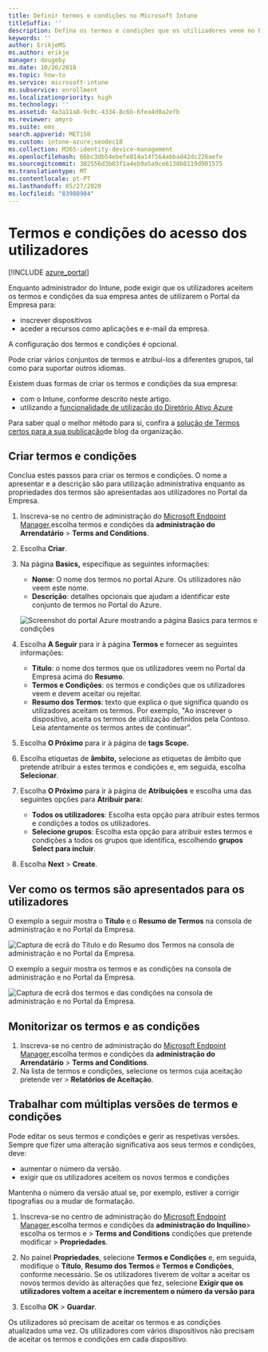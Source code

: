 ```yaml
---
title: Definir termos e condições no Microsoft Intune
titleSuffix: ''
description: Defina os termos e condições que os utilizadores veem no Portal da Empresa do Intune.
keywords: ''
author: ErikjeMS
ms.author: erikje
manager: dougeby
ms.date: 10/20/2018
ms.topic: how-to
ms.service: microsoft-intune
ms.subservice: enrollment
ms.localizationpriority: high
ms.technology: ''
ms.assetid: 4a3a11a8-9c0c-4334-8c6b-6fea4d0a2efb
ms.reviewer: amyro
ms.suite: ems
search.appverid: MET150
ms.custom: intune-azure;seodec18
ms.collection: M365-identity-device-management
ms.openlocfilehash: 66bc3db54ebefe814a14f564abbad42dc226aefe
ms.sourcegitcommit: 302556d3b03f1a4eb9a5a9ce6138b8119d901575
ms.translationtype: MT
ms.contentlocale: pt-PT
ms.lasthandoff: 05/27/2020
ms.locfileid: "83988984"
---
```

# <a name="terms-and-conditions-for-user-access"></a>Termos e condições do acesso dos utilizadores

[!INCLUDE [azure_portal](../includes/azure_portal.md)]

Enquanto administrador do Intune, pode exigir que os utilizadores aceitem os termos e condições da sua empresa antes de utilizarem o Portal da Empresa para:
- inscrever dispositivos
- aceder a recursos como aplicações e e-mail da empresa.

A configuração dos termos e condições é opcional.

Pode criar vários conjuntos de termos e atribuí-los a diferentes grupos, tal como para suportar outros idiomas.

Existem duas formas de criar os termos e condições da sua empresa:
- com o Intune, conforme descrito neste artigo.
- utilizando a [funcionalidade de utilização do Diretório Ativo Azure](https://docs.microsoft.com/azure/active-directory/governance/active-directory-tou)

Para saber qual o melhor método para si, confira a [solução de Termos certos para a sua publicação](https://go.microsoft.com/fwlink/?linkid=2010506&clcid=0x409)de blog da organização. 

## <a name="create-terms-and-conditions"></a>Criar termos e condições
Conclua estes passos para criar os termos e condições. O nome a apresentar e a descrição são para utilização administrativa enquanto as propriedades dos termos são apresentadas aos utilizadores no Portal da Empresa.

1. Inscreva-se no centro de administração do [Microsoft Endpoint Manager,](https://go.microsoft.com/fwlink/?linkid=2109431)escolha termos e condições da **administração do Arrendatário**  >  **Terms and Conditions**.
2. Escolha **Criar**.
3. Na página **Basics,** especifique as seguintes informações:

   - **Nome**: O nome dos termos no portal Azure. Os utilizadores não veem este nome.
   - **Descrição**: detalhes opcionais que ajudam a identificar este conjunto de termos no Portal do Azure.

    ![Screenshot do portal Azure mostrando a página Basics para termos e condições](./media/terms-and-conditions-create/terms-basics-page.png)

4. Escolha **A Seguir** para ir à página **Termos** e fornecer as seguintes informações:

   - **Título**: o nome dos termos que os utilizadores veem no Portal da Empresa acima do **Resumo**.
   - **Termos e Condições**: os termos e condições que os utilizadores veem e devem aceitar ou rejeitar.
   - **Resumo dos Termos**: texto que explica o que significa quando os utilizadores aceitam os termos. Por exemplo, "Ao inscrever o dispositivo, aceita os termos de utilização definidos pela Contoso. Leia atentamente os termos antes de continuar”.

5. Escolha **O Próximo** para ir à página de **tags Scope.**

6. Escolha etiquetas de **âmbito,** selecione as etiquetas de âmbito que pretende atribuir a estes termos e condições e, em seguida, escolha **Selecionar**. 

7. Escolha **O Próximo** para ir à página de **Atribuições** e escolha uma das seguintes opções para **Atribuir para:**
    - **Todos os utilizadores**: Escolha esta opção para atribuir estes termos e condições a todos os utilizadores.
    - **Selecione grupos**: Escolha esta opção para atribuir estes termos e condições a todos os grupos que identifica, escolhendo **grupos Select para incluir**.

8. Escolha **Next**  >  **Create**.

## <a name="see-how-terms-are-displayed-to-your-users"></a>Ver como os termos são apresentados para os utilizadores
O exemplo a seguir mostra o **Título** e o **Resumo de Termos** na consola de administração e no Portal da Empresa.

![Captura de ecrã do Título e do Resumo dos Termos na consola de administração e no Portal da Empresa.](./media/terms-and-conditions-create/terms-summary-terms.png)

O exemplo a seguir mostra os termos e as condições na consola de administração e no Portal da Empresa.

![Captura de ecrã dos termos e das condições na consola de administração e no Portal da Empresa.](./media/terms-and-conditions-create/terms-properties-terms.png)


## <a name="monitor-terms-and-conditions"></a>Monitorizar os termos e as condições

1. Inscreva-se no centro de administração do [Microsoft Endpoint Manager,](https://go.microsoft.com/fwlink/?linkid=2109431)escolha termos e condições da **administração do Arrendatário**  >  **Terms and Conditions**.
2. Na lista de termos e condições, selecione os termos cuja aceitação pretende ver > **Relatórios de Aceitação**.

## <a name="work-with-multiple-versions-of-terms-and-conditions"></a>Trabalhar com múltiplas versões de termos e condições
Pode editar os seus termos e condições e gerir as respetivas versões. Sempre que fizer uma alteração significativa aos seus termos e condições, deve:
- aumentar o número da versão.
- exigir que os utilizadores aceitem os novos termos e condições

Mantenha o número da versão atual se, por exemplo, estiver a corrigir tipografias ou a mudar de formatação.

1. Inscreva-se no centro de administração do [Microsoft Endpoint Manager,](https://go.microsoft.com/fwlink/?linkid=2109431)escolha termos e condições da **administração do Inquilino**> escolha os termos e  >  **Terms and Conditions** condições que pretende modificar > **Propriedades**.

2. No painel **Propriedades**, selecione **Termos e Condições** e, em seguida, modifique o **Título**, **Resumo dos Termos** e **Termos e Condições**, conforme necessário. Se os utilizadores tiverem de voltar a aceitar os novos termos devido às alterações que fez, selecione **Exigir que os utilizadores voltem a aceitar e incrementem o número da versão para**

3. Escolha **OK**  >  **Guardar**.

Os utilizadores só precisam de aceitar os termos e as condições atualizados uma vez. Os utilizadores com vários dispositivos não precisam de aceitar os termos e condições em cada dispositivo.
